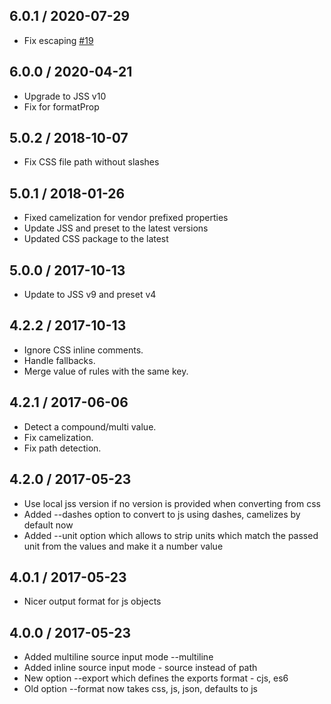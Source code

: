 ## 6.0.1 / 2020-07-29

- Fix escaping [#19](https://github.com/cssinjs/cli/pull/19)

## 6.0.0 / 2020-04-21

- Upgrade to JSS v10
- Fix for formatProp

## 5.0.2 / 2018-10-07

- Fix CSS file path without slashes

## 5.0.1 / 2018-01-26

- Fixed camelization for vendor prefixed properties
- Update JSS and preset to the latest versions
- Updated CSS package to the latest

## 5.0.0 / 2017-10-13

- Update to JSS v9 and preset v4

## 4.2.2 / 2017-10-13

- Ignore CSS inline comments.
- Handle fallbacks.
- Merge value of rules with the same key.

## 4.2.1 / 2017-06-06

- Detect a compound/multi value.
- Fix camelization.
- Fix path detection.

## 4.2.0 / 2017-05-23

- Use local jss version if no version is provided when converting from css
- Added --dashes option to convert to js using dashes, camelizes by default now
- Added --unit option which allows to strip units which match the passed unit from the values and make it a number value

## 4.0.1 / 2017-05-23

- Nicer output format for js objects

## 4.0.0 / 2017-05-23

- Added multiline source input mode --multiline
- Added inline source input mode - source instead of path
- New option --export which defines the exports format - cjs, es6
- Old option --format now takes css, js, json, defaults to js
